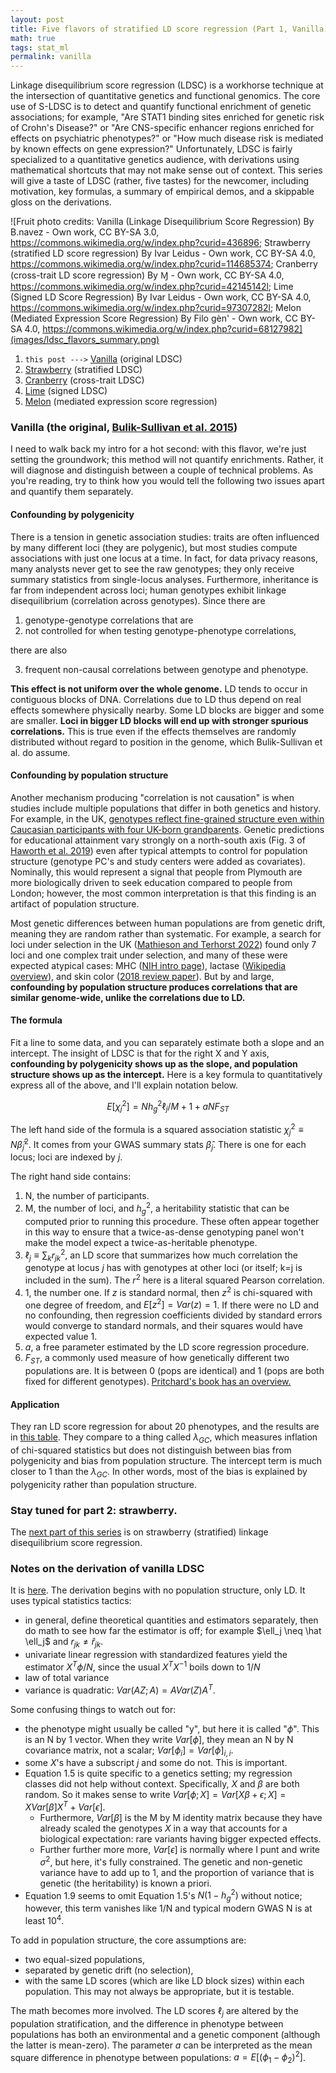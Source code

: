 ```yaml
---
layout: post
title: Five flavors of stratified LD score regression (Part 1, Vanilla)
math: true
tags: stat_ml
permalink: vanilla
---
```



Linkage disequilibrium score regression (LDSC) is a workhorse technique at the intersection of quantitative genetics and functional genomics. The core use of S-LDSC is to detect and quantify functional enrichment of genetic associations; for example, "Are STAT1 binding sites enriched for genetic risk of Crohn's Disease?" or "Are CNS-specific enhancer regions enriched for effects on psychiatric phenotypes?" or "How much disease risk is mediated by known effects on gene expression?" Unfortunately, LDSC is fairly specialized to a quantitative genetics audience, with derivations using mathematical shortcuts that may not make sense out of context. This series will give a taste of LDSC (rather, five tastes) for the newcomer, including motivation, key formulas, a summary of empirical demos, and a skippable gloss on the derivations.

![Fruit photo credits: Vanilla (Linkage Disequilibrium Score Regression) By B.navez - Own work, CC BY-SA 3.0, https://commons.wikimedia.org/w/index.php?curid=436896; Strawberry (stratified LD score regression) By Ivar Leidus - Own work, CC BY-SA 4.0, https://commons.wikimedia.org/w/index.php?curid=114685374; Cranberry (cross-trait LD score regression) By Ɱ - Own work, CC BY-SA 4.0, https://commons.wikimedia.org/w/index.php?curid=42145142l; Lime (Signed LD Score Regression) By Ivar Leidus - Own work, CC BY-SA 4.0, https://commons.wikimedia.org/w/index.php?curid=97307282l; Melon (Mediated Expression Score Regression) By Filo gèn' - Own work, CC BY-SA 4.0, https://commons.wikimedia.org/w/index.php?curid=68127982](images/ldsc_flavors_summary.png)

1. `this post --->` [Vanilla](vanilla) (original LDSC)
2. [Strawberry](strawberry) (stratified LDSC)
3. [Cranberry](cranberry) (cross-trait LDSC)
4. [Lime](lime) (signed LDSC)
5. [Melon](melon) (mediated expression score regression)


### Vanilla (the original, [Bulik-Sullivan et al. 2015](https://www.nature.com/articles/ng.3211))

I need to walk back my intro for a hot second: with this flavor, we're just setting the groundwork; this method will not quantify enrichments. Rather, it will  diagnose and distinguish between a couple of technical problems. As you're reading, try to think how you would tell the following two issues apart and quantify them separately.

#### Confounding by polygenicity

There is a tension in genetic association studies: traits are often influenced by many different loci (they are polygenic), but most studies compute associations with just one locus at a time. In fact, for data privacy reasons, many analysts never get to see the raw genotypes; they only receive summary statistics from single-locus analyses. Furthermore, inheritance is far from independent across loci; human genotypes exhibit linkage disequilibrium (correlation across genotypes). Since there are 

1. genotype-genotype correlations that are 
2. not controlled for when testing genotype-phenotype correlations, 

there are also 

3. frequent non-causal correlations between genotype and phenotype. 

**This effect is not uniform over the whole genome.** LD tends to occur in contiguous blocks of DNA. Correlations due to LD thus depend on real effects somewhere physically nearby. Some LD blocks are bigger and some are smaller. **Loci in bigger LD blocks will end up with stronger spurious correlations.** This is true even if the effects themselves are randomly distributed without regard to position in the genome, which Bulik-Sullivan et al. do assume. 

#### Confounding by population structure

Another mechanism producing "correlation is not causation" is when studies include multiple populations that differ in both genetics and history. For example, in the UK, [genotypes reflect fine-grained structure even within Caucasian participants with four UK-born grandparents](https://www.nature.com/articles/nature14230). Genetic predictions for educational attainment vary strongly on a north-south axis (Fig. 3 of [Haworth et al. 2019](https://www.nature.com/articles/s41467-018-08219-1)) even after typical attempts to control for population structure (genotype PC's and study centers were added as covariates). Nominally, this would represent a signal that people from Plymouth are more biologically driven to seek education compared to people from London; however, the most common interpretation is that this finding is an artifact of population structure. 

Most genetic differences between human populations are from genetic drift, meaning they are random rather than systematic. For example, a search for loci under selection in the UK ([Mathieson and Terhorst 2022](https://genome.cshlp.org/content/32/11-12/2057)) found only 7 loci and one complex trait under selection, and many of these were expected atypical cases: MHC ([NIH intro page](https://www.ncbi.nlm.nih.gov/books/NBK27156/)), lactase ([Wikipedia overview](https://en.wikipedia.org/wiki/Lactase_persistence#Evolutionary_advantages)), and skin color ([2018 review paper](https://hereditasjournal.biomedcentral.com/articles/10.1186/s41065-017-0036-2)). But by and large, **confounding by population structure produces correlations that are similar genome-wide, unlike the correlations due to LD.**

#### The formula

Fit a line to some data, and you can separately estimate both a slope and an intercept. The insight of LDSC is that for the right X and Y axis, **confounding by polygenicity shows up as the slope, and population structure shows up as the intercept.** Here is a key formula to quantitatively express all of the above, and I'll explain notation below.

$$E[\chi_j^2] = Nh^2_g\ell_j/M + 1 + aNF_{ST}$$

The left hand side of the formula is a squared association statistic $\chi^2_j \equiv N\hat \beta_j^2$. It comes from your GWAS summary stats $\hat \beta_j$. There is one for each locus; loci are indexed by $j$. 

The right hand side contains:

1. N, the number of participants.
2. M, the number of loci, and $h^2_g$, a heritability statistic that can be computed prior to running this procedure. These often appear together in this way to ensure that a twice-as-dense genotyping panel won't make the model expect a twice-as-heritable phenotype. 
4. $\ell_j \equiv \sum_{k}r^2_{jk}$, an LD score that summarizes how much correlation the genotype at locus $j$ has with genotypes at other loci (or itself; k=j is included in the sum). The $r^2$ here is a literal squared Pearson correlation.
5. 1, the number one. If $z$ is standard normal, then $z^2$ is chi-squared with one degree of freedom, and $E[z^2] = Var(z) = 1$. If there were no LD and no confounding, then regression coefficients divided by standard errors would converge to standard normals, and their squares would have expected value 1.
6. $a$, a free parameter estimated by the LD score regression procedure.
7. $F_{ST}$, a commonly used measure of how genetically different two populations are. It is between 0 (pops are identical) and 1 (pops are both fixed for different genotypes). [Pritchard's book has an overview.](https://web.stanford.edu/group/pritchardlab/HGbook/Release-2023-09/HGBook-2023-09-chapters/HGBook-2023-09-23-ch2.4.pdf)


#### Application

They ran LD score regression for about 20 phenotypes, and the results are in [this table](https://www.nature.com/articles/ng.3211/tables/1). They compare to a thing called $\lambda_{GC}$, which measures inflation of chi-squared statistics but does not distinguish between bias from polygenicity and bias from population structure. The intercept term is much closer to 1 than the $\lambda_{GC}$. In other words, most of the bias is explained by polygenicity rather than population structure. 

### Stay tuned for part 2: strawberry.

The [next part of this series](strawberry) is on strawberry (stratified) linkage disequilibrium score regression. 

### Notes on the derivation of vanilla LDSC

It is [here](https://www.nature.com/articles/ng.3211#MOESM39). The derivation begins with no population structure, only LD. It uses typical statistics tactics: 

- in general, define theoretical quantities and estimators separately, then do math to see how far the estimator is off; for example $\ell_j \neq \hat \ell_j$ and $r_{jk}\neq \hat r_{jk}$.
- univariate linear regression with standardized features yield the estimator $X^T\phi/N$, since the usual $X^TX^{-1}$ boils down to $1/N$
- law of total variance
- variance is quadratic: $Var(AZ;A) = AVar(Z)A^T$.

Some confusing things to watch out for:

- the phenotype might usually be called "y", but here it is called "$\phi$". This is an N by 1 vector. When they write $Var[\phi]$, they mean an N by N covariance matrix, not a scalar; $Var[\phi_i] = Var[\phi]_{i,i}$. 
- some $X$'s have a subscript $j$ and some do not. This is important. 
- Equation 1.5 is quite specific to a genetics setting; my regression classes did not help without context. Specifically, $X$ and $\beta$ are both random. So it makes sense to write $Var[\phi;X] = Var[X\beta + \epsilon;X] =  XVar[\beta]X^T + Var[\epsilon]$. 
    - Furthermore, $Var[\beta]$ is the M by M identity matrix because they have already scaled the genotypes $X$ in a way that accounts for a biological expectation: rare variants having bigger expected effects.
    - Further further more more, $Var[\epsilon]$ is normally where I punt and write $\sigma^2$, but here, it's fully constrained. The genetic and non-genetic variance have to add up to 1, and the proportion of variance that is genetic (the heritability) is known a priori. 
- Equation 1.9 seems to omit Equation 1.5's $N(1 − h^2_g)$ without notice; however, this term vanishes like 1/N and typical modern GWAS N is at least $10^4$. 

To add in population structure, the core assumptions are:

- two equal-sized populations,
- separated by genetic drift (no selection),
- with the same LD scores (which are like LD block sizes) within each population. This may not always be appropriate, but it is testable.

The math becomes more involved. The LD scores $\ell_j$ are altered by the population stratification, and the difference in phenotype between populations has both an environmental and a genetic component (although the latter is mean-zero). The parameter $a$ can be interpreted as the mean square difference in phenotype between populations: $a = E[(\phi_1- \phi_2)^2]$.